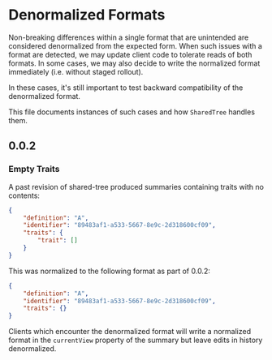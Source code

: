 # Denormalized Formats

Non-breaking differences within a single format that are unintended are considered denormalized from the expected form.
When such issues with a format are detected, we may update client code to tolerate reads of both formats.
In some cases, we may also decide to write the normalized format immediately (i.e. without staged rollout).

In these cases, it's still important to test backward compatibility of the denormalized format.

This file documents instances of such cases and how `SharedTree` handles them.

## 0.0.2

### Empty Traits

A past revision of shared-tree produced summaries containing traits with no contents:

```json
{
	"definition": "A",
	"identifier": "89483af1-a533-5667-8e9c-2d318600cf09",
	"traits": {
		"trait": []
	}
}
```

This was normalized to the following format as part of 0.0.2:

```json
{
	"definition": "A",
	"identifier": "89483af1-a533-5667-8e9c-2d318600cf09",
	"traits": {}
}
```

Clients which encounter the denormalized format will write a normalized format in the `currentView` property of the summary but leave edits in history denormalized.
